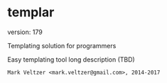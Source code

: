 templar
=======

version: 179

Templating solution for programmers

Easy templating tool long description (TBD)

	Mark Veltzer <mark.veltzer@gmail.com>, 2014-2017
